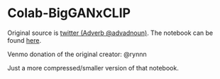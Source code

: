 # Colab-BigGANxCLIP
Original source is [twitter (Adverb @advadnoun)](https://twitter.com/advadnoun/status/1351038053033406468). The notebook can be found [here](https://colab.research.google.com/drive/1NCceX2mbiKOSlAd_o7IU7nA9UskKN5WR?usp=sharing#scrollTo=NRUouuHptoRp). 

Venmo donation of the original creator: @rynnn

Just a more compressed/smaller version of that notebook.
